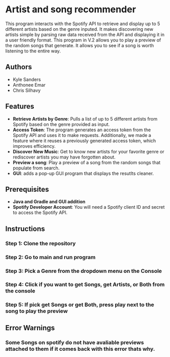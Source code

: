 # Artist and song recommender

This program interacts with the Spotify API to retrieve and display up to 5 different artists based on the genre inputed. 
It makes discovering new artists simple by parsing raw data received from the API and displaying it in a user friendly format.
This program in V.2 allows you to play a preview of the random songs that generate. 
It allows you to see if a song is worth listening to the entire way.
## Authors
- Kyle Sanders
- Anthonee Emar
- Chris Silhavy

## Features
- **Retrieve Artists by Genre**: Pulls a list of up to 5 different artists from Spotify based on the genre provided as input.
- **Access Token**: The program generates an access token from the Spotify API and uses it to make requests. Additionally, we made a feature where it reuses a previously generated access token, which improves efficiency.
- **Discover New Music**: Get to know new artists for your favorite genre or rediscover artists you may have forgotten about.
- **Preview a song**: Play a preview of a song from the random songs that populate from search.
- **GUI**: adds a pop-up GUI program that displays the resutlts cleaner. 
## Prerequisites
- **Java and Gradle and GUI addition**
- **Spotify Developer Account**: You will need a Spotify client ID and secret to access the Spotify API.
  
## Instructions

### Step 1: Clone the repository
### Step 2: Go to main and run program
### Step 3: Pick a Genre from the dropdown menu on the Console
### Step 4: Click if you want to get Songs, get Artists, or Both from the console
### Step 5: If pick get Songs or get Both, press play next to the song to play the preview

## Error Warnings
### Some Songs on spotify do not have avaliable previews attached to them if it comes back with this error thats why.
